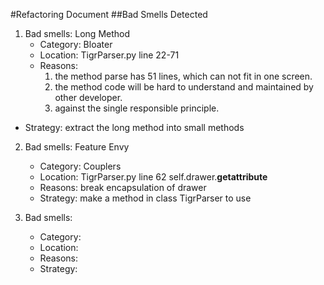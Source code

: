 #Refactoring Document
##Bad Smells Detected
1. Bad smells: Long Method
     - Category:  Bloater 
     - Location: TigrParser.py line 22-71
     - Reasons:  
         1. the method parse has 51 lines, which can not fit in one screen.
         2. the method code will be hard to understand and maintained by other developer.
         3. against the single responsible principle. 
 - Strategy: extract the long method into small methods

2. Bad smells: Feature Envy
     - Category: Couplers 
     - Location: TigrParser.py line 62 self.drawer.__getattribute__
     - Reasons: break encapsulation of drawer
     - Strategy: make a method in class TigrParser to use
     
3. Bad smells: 
     - Category:   
     - Location: 
     - Reasons:
     - Strategy:


 